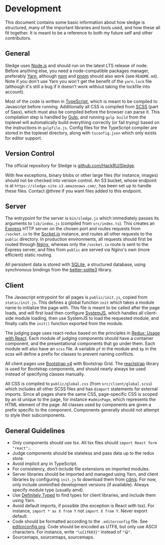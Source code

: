 # Development

This document contains some basic information about how sledge is structured,
many of the important libraries and tools used, and how these all fit together.
It is meant to be a reference to both my future self and other contributors.

## General

Sledge uses [Node.js][nodejs] and should run on the latest LTS release of node.
Before anything else, you need a node-compatible packages manager, preferably
[Yarn][yarn], although [npm][npm] and [pnpm][pnpm] should also work (see
`README.md`). Note if you don't use Yarn you won't get the benefit of the
`yarn.lock` file (although it's still a bug if it doesn't work without taking
the lockfile into account).

Most of the code is written in [TypeScript][ts], which is meant to be compiled
to Javascript before running. Additionally all CSS is compiled from [SCSS][scss]
(part of Sass), which must also be compiled before the browser can parse it.
This compilation step is handled by [Gulp][gulp], and running `gulp build` from
the toplevel will automatically build everything correctly (or fail trying)
based on the instructions in `gulpfile.js`. Config files for the TypeScript
compiler are stored in the toplevel directory, along with `tsconfig.json` which
only exists for editor support.

## Version Control

The official repository for Sledge is [github.com/HackRU/Sledge][sledge].

With few exceptions, binary blobs or other large files (for instance, images)
should not be checked into version control. An S3 bucket, whose endpoint is at
`https://sledge-site.s3.amazonaws.com/`, has been set up to handle these files.
Contact @three if you want files added to this endpoint.

## Server

The entrypoint for the server is `bin/sledge.js` which immediately passes its
arguments to `lib/index.js` (compiled from `src/index.ts`). This creates an
[Express][express] HTTP server on the chosen port and routes requests from
`/socket.io` to the [Socket.io][sio] instance, and routes all other requests to
the `public` directory. In production environments, all requests should first be
routed through [Nginx][nginx], whereas only the `/socket.io` route is sent to
the Express server, and files from `public` are served via Nginx's own (more
efficient) static routing.

All persistent data is stored with [SQLite][sqlite], a structured database,
using synchronous bindings from the [better-sqlite3][bettersqlite3] library.

## Client

The Javascript entrypoint for all pages is `public/init.js`, copied from
`static/init.js`. This defines a global function `init` which takes a module
name to initialize the page with. This file is meant to be called after the page
loads, and will first load then configure [SystemJS][systemjs], which handles
all client-side module loading, then use SystemJS to load the requested module,
and finally calls the `init()` function exported from the module.

The judging page uses react-redux based on the principles in [Redux: Usage with
React][reduxphil]. Each module of judging components should have a container
component, and the presentational components that go under them. Each module
will also have an `scss` file. A variable `pf` in the module and `$p` in the
scss will define a prefix for classes to prevent naming conflicts.

All client pages use [Bootstrap v4][bootstrap] with Bootstrap Grid. The
[reactstrap][reactstrap] library is used for Bootstrap components, and should
nearly always be used instead of specifying classes manually.

All CSS is compiled to `public/global.css` (from `src/client/global.scss`) which
includes all other SCSS files and has `@import` statements for external imports.
Since all pages share the same CSS, page-specific CSS is scoped by an id unique
to the page, for instance `#adminPage`, which represents the HTML element of the
page. All classes used by components are given a prefix specific to the
component. Components generally should not attempt to style their subcomponents.

## General Guidelines

 - Only components should use tsx. All tsx files should `import React form
   "react";`.
 - Judge components should be stateless and pass data up to the redux store.
 - Avoid implicit any in TypeScript.
 - For consistency, don't include file extensions on imported modules.
 - Server libraries should be imported and managed using Yarn, and client
   libraries by configuring `init.js` to download them from [cdnjs][cdnjs]. For
   now, only include unminified development versions (if available). Always
   specify module type (usually amd).
 - Use [Definitely Typed][definitelytyped] to find types
   for client libraries, and include them using Yarn.
 - Avoid default imports, if possible (the exception is React with tsx). For
   instance, `import * as X from Y` not `import X from Y`. Never export default.
 - Code should be formatted according to the `.editorconfig` file. See
   [editorconfig.org][editorconfig]. Code should be encoded as UTF8, but only
   use ASCII characters. For instance, write `"\u{1f603}"` instead of `"😃"`.
 - Sourcemaps, sourcemaps, sourcemaps.

[bettersqlite3]: https://github.com/JoshuaWise/better-sqlite3
[bootstrap]: https://getbootstrap.com/
[cdnjs]: https://cdnjs.com/
[definitelytyped]: https://microsoft.github.io/TypeSearch/
[editorconfig]: http://editorconfig.org/
[express]: https://expressjs.com/
[gulp]: https://gulpjs.com/
[nginx]: https://nginx.org/
[npm]: https://www.npmjs.com/
[nodejs]: https://nodejs.org/
[pnpm]: https://pnpm.js.org/
[react]: https://reactjs.org/
[reactstrap]: https://reactstrap.github.io/
[redux]: https://redux.js.org/
[reduxphil]: https://redux.js.org/basics/usage-with-react
[scss]: https://sass-lang.com/
[sledge]: https://github.com/hackru/sledge
[sio]: https://socket.io/
[sqlite]: https://www.sqlite.org/index.html
[systemjs]: https://github.com/systemjs/systemjs
[ts]: https://www.typescriptlang.org/
[yarn]: https://yarnpkg.com/
